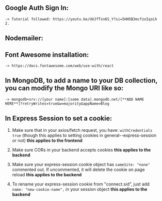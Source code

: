## Google Auth Sign In:

    -> Tutorial followed: https://youtu.be/UUJfTsn6S_Y?si=5HH5B3mcfzoIqsLh 2.

## Nodemailer:

## Font Awesome installation:

    -> https://docs.fontawesome.com/web/use-with/react

## In MongoDB, to add a name to your DB collection, you can modify the Mongo URI like so:

    -> mongodb+srv://[your name]:[some data].mongodb.net/[**ADD NAME HERE**]?retryWrites=true&w=majority&appName=Blog

## In Express Session to set a cookie:

1. Make sure that in your axios/fetch request, you have: `withCredentials true` (though this applies to setting cookies in general--express-session or not) **this applies to the frontend**

2. Make sure CORs in your backend accepts cookies **this applies to the backend**

3. Make sure your express-session cookie object has `sameSite: "none"` commented out. If uncommented, it will delete the cookie on page reload **this applies to the backend**

4. To rename your express-session cookie from "connect.sid", just add `name: "new-cookie-name",` in your session object **this applies to the backend**
